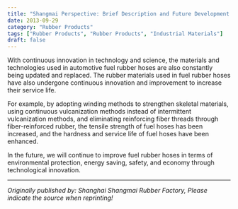 ```yaml
---
title: "Shangmai Perspective: Brief Description and Future Development Trends of Fuel Rubber Hoses"
date: 2013-09-29
category: "Rubber Products"
tags: ["Rubber Products", "Rubber Products", "Industrial Materials"]
draft: false
---
```


With continuous innovation in technology and science, the materials and technologies used in automotive fuel rubber hoses are also constantly being updated and replaced. The rubber materials used in fuel rubber hoses have also undergone continuous innovation and improvement to increase their service life.

For example, by adopting winding methods to strengthen skeletal materials, using continuous vulcanization methods instead of intermittent vulcanization methods, and eliminating reinforcing fiber threads through fiber-reinforced rubber, the tensile strength of fuel hoses has been increased, and the hardness and service life of fuel hoses have been enhanced.

In the future, we will continue to improve fuel rubber hoses in terms of environmental protection, energy saving, safety, and economy through technological innovation.

---

*Originally published by: Shanghai Shangmai Rubber Factory, Please indicate the source when reprinting!*